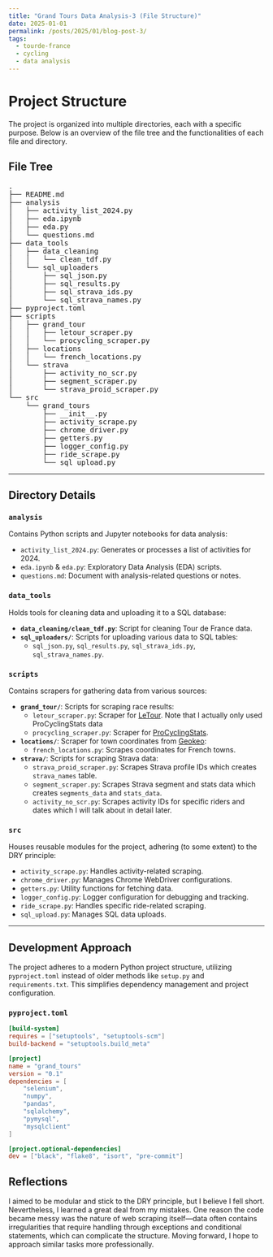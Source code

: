 ```yaml
---
title: "Grand Tours Data Analysis-3 (File Structure)"
date: 2025-01-01
permalink: /posts/2025/01/blog-post-3/
tags:
  - tourde-france
  - cycling
  - data analysis
---
```


# Project Structure

The project is organized into multiple directories, each with a specific purpose. Below is an overview of the file tree and the functionalities of each file and directory.

## File Tree
<pre>
.
├── README.md
├── analysis
│   ├── activity_list_2024.py
│   ├── eda.ipynb
│   ├── eda.py
│   └── questions.md
├── data_tools
│   ├── data_cleaning
│   │   └── clean_tdf.py
│   └── sql_uploaders
│       ├── sql_json.py
│       ├── sql_results.py
│       ├── sql_strava_ids.py
│       └── sql_strava_names.py
├── pyproject.toml
├── scripts
│   ├── grand_tour
│   │   ├── letour_scraper.py
│   │   └── procycling_scraper.py
│   ├── locations
│   │   └── french_locations.py
│   └── strava
│       ├── activity_no_scr.py
│       ├── segment_scraper.py
│       └── strava_proid_scraper.py
└── src
    └── grand_tours
        ├── __init__.py
        ├── activity_scrape.py
        ├── chrome_driver.py
        ├── getters.py
        ├── logger_config.py
        ├── ride_scrape.py
        └── sql_upload.py
</pre>


---

## Directory Details

### **`analysis`**
Contains Python scripts and Jupyter notebooks for data analysis:
- `activity_list_2024.py`: Generates or processes a list of activities for 2024.
- `eda.ipynb` & `eda.py`: Exploratory Data Analysis (EDA) scripts.
- `questions.md`: Document with analysis-related questions or notes.

### **`data_tools`**
Holds tools for cleaning data and uploading it to a SQL database:
- **`data_cleaning/clean_tdf.py`**: Script for cleaning Tour de France data.
- **`sql_uploaders/`**: Scripts for uploading various data to SQL tables:
  - `sql_json.py`, `sql_results.py`, `sql_strava_ids.py`, `sql_strava_names.py`.

### **`scripts`**
Contains scrapers for gathering data from various sources:
- **`grand_tour/`**: Scripts for scraping race results:
  - `letour_scraper.py`: Scraper for [LeTour](https://www.letour.fr/en/). Note that I actually only
used ProCyclingStats data
  - `procycling_scraper.py`: Scraper for [ProCyclingStats](https://www.procyclingstats.com).
- **`locations/`**: Scraper for town coordinates from [Geokeo](https://geokeo.com):
  - `french_locations.py`: Scrapes coordinates for French towns.
- **`strava/`**: Scripts for scraping Strava data:
  - `strava_proid_scraper.py`: Scrapes Strava profile IDs which creates `strava_names` table.
  - `segment_scraper.py`: Scrapes Strava segment and stats data which creates `segments_data` and `stats_data`.
  - `activity_no_scr.py`: Scrapes activity IDs for specific riders and dates which I will talk about in detail later.

### **`src`**
Houses reusable modules for the project, adhering (to some extent) to the DRY principle:
- `activity_scrape.py`: Handles activity-related scraping.
- `chrome_driver.py`: Manages Chrome WebDriver configurations.
- `getters.py`: Utility functions for fetching data.
- `logger_config.py`: Logger configuration for debugging and tracking.
- `ride_scrape.py`: Handles specific ride-related scraping.
- `sql_upload.py`: Manages SQL data uploads.

---

## Development Approach

The project adheres to a modern Python project structure, utilizing `pyproject.toml` instead of older methods like `setup.py` and `requirements.txt`. This simplifies dependency management and project configuration.

### **`pyproject.toml`**
```toml
[build-system]
requires = ["setuptools", "setuptools-scm"]
build-backend = "setuptools.build_meta"

[project]
name = "grand_tours"
version = "0.1"
dependencies = [
    "selenium",
    "numpy",
    "pandas",
    "sqlalchemy",
    "pymysql",
    "mysqlclient"
]

[project.optional-dependencies]
dev = ["black", "flake8", "isort", "pre-commit"]
```
## Reflections 

I aimed to be modular and stick to the DRY principle, but I believe I fell
short. Nevertheless, I learned a great deal from my mistakes. One reason the
code became messy was the nature of web scraping itself—data often contains
irregularities that require handling through exceptions and conditional
statements, which can complicate the structure. Moving forward, I hope to
approach similar tasks more professionally.





